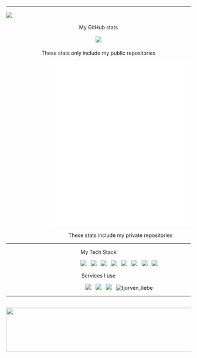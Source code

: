 

<hr/>

[![](https://visitcount.itsvg.in/api?id=tjorven-liebe&label=Views&color=6&icon=6&pretty=false)](https://github.com/Tjorven-Liebe) <br/>

<p align="center">My GitHub stats<br/><br/><a href="https://github.com/ryo-ma/github-profile-trophy"><img src="https://github-profile-trophy.vercel.app/?username=Tjorven-Liebe&theme=darkhub&margin-w=15&margin-h=15&column=-1&no-bg=true&no-frame=true&rank=-C"></a><br/><br/>These stats only include my public repositories</p>

<!--<img src="https://github.com/Tjorven-Liebe/github-stats/blob/master/generated/overview.svg#gh-dark-mode-only" align="right"/>
<img src="https://github.com/Tjorven-Liebe/github-stats/blob/master/generated/languages.svg#gh-dark-mode-only"/>
-->

<dl><dd><dl><dl><dd><dl><dl><dd><dl>
<img src="https://github.com/Tjorven-Liebe/github-stats/blob/master/generated/overview.svg#gh-dark-mode-only" align="right"/>
<img src="https://github.com/Tjorven-Liebe/github-stats/blob/master/generated/languages.svg#gh-dark-mode-only"/>
<p align="center">These stats include my private repositories</p>
</dl></dd></dl></dl></dd></dl></dl></dd></dl>

</dl></dd></dl></dl></dd></dl></dl></dd></dl>
<hr/>
<p align="center">My Tech Stack</p>
<dl><dd><dl><dl><dd><dl><dl><dd><dl>
<p align="center"> 
<img src="https://img.shields.io/badge/Java-%23ED8B00.svg?style=for-the-badge&logo=openjdk&logoColor=white">&nbsp&nbsp
<img src="https://img.shields.io/badge/Gradle-02303A.svg?style=for-the-badge&logo=gradle&logoColor=white">&nbsp&nbsp
<img src="https://img.shields.io/badge/Maven-C71A36.svg?style=for-the-badge&logo=apachemaven&logoColor=white">&nbsp&nbsp
<img src="https://img.shields.io/badge/MongoDB-%2347A248.svg?style=for-the-badge&logo=mongodb&logoColor=white">&nbsp&nbsp
<img src="https://img.shields.io/badge/Redis-%23DC382D.svg?style=for-the-badge&logo=redis&logoColor=white">&nbsp&nbsp
<img src="https://img.shields.io/badge/Docker-2496ED.svg?style=for-the-badge&logo=docker&logoColor=white">&nbsp&nbsp
<img src="https://img.shields.io/badge/Arch_Linux-1793D1.svg?style=for-the-badge&logo=arch-linux&logoColor=white">&nbsp&nbsp
<img src="https://img.shields.io/badge/GitHub-%23121011.svg?style=for-the-badge&logo=github&logoColor=white">&nbsp&nbsp
</p>
</dl></dd></dl></dl></dd></dl></dl></dd></dl>
<p align="center">Services I use</p>
<dl><dd><dl><dl><dd><dl><dl><dd><dl>
<p align="center">
    <img src="https://img.shields.io/badge/IntelliJIDEA-E4219A.svg?style=for-the-badge&logo=intellij-idea&logoColor=white">&nbsp&nbsp
    <img src="https://img.shields.io/badge/webstorm-BA1DCD?style=for-the-badge&logo=webstorm&logoColor=white&color=black">&nbsp&nbsp
    <img src="https://img.shields.io/badge/Redis Insight-%23DC382D.svg?style=for-the-badge&logo=redis&logoColor=white">&nbsp&nbsp
    <img alt="tjorven_liebe" float="left" src="https://img.shields.io/badge/Discord-tjorven_liebe-%235865F2.svg?style=for-the-badge&logo=discord&logoColor=white">&nbsp&nbsp
</dl></dd></dl></dl></dd></dl></dl></dd></dl>

<hr/>
<br/>

<a href="https://github.com/devxb/gitanimals">
  <img
    src="https://render.gitanimals.org/lines/Tjorven-Liebe"
    width="600"
    height="120"
  />
</a>
  
